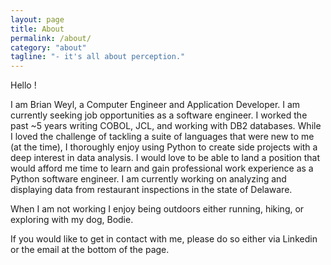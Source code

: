 ```yaml
---
layout: page
title: About
permalink: /about/
category: "about"
tagline: "- it's all about perception."
---
```


<p> Hello ! </p>

<p> I am Brian Weyl, a Computer Engineer and Application Developer. I am currently seeking job opportunities as a software engineer. I worked the past ~5 years writing COBOL, JCL, and working with DB2 databases. While I loved the challenge of tackling a suite of languages that were new to me (at the time), I thoroughly enjoy using Python to create side projects with a deep interest in data analysis. I would love to be able to land a position that would afford me time to learn and gain professional work experience as a Python software engineer. I am currently working on analyzing and displaying data from restaurant inspections in the state of Delaware.</p>

<p>When I am not working I enjoy being outdoors either running, hiking, or exploring with my dog, Bodie.</p>

<p>If you would like to get in contact with me, please do so either via Linkedin or the email at the bottom of the page.</p>